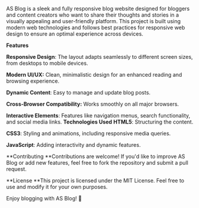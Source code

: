 AS Blog is a sleek and fully responsive blog website designed for bloggers and content creators who want to share their thoughts and stories in a visually appealing and user-friendly platform. This project is built using modern web technologies and follows best practices for responsive web design to ensure an optimal experience across devices.

**Features**

**Responsive Design**: The layout adapts seamlessly to different screen sizes, from desktops to mobile devices.

**Modern UI/UX:** Clean, minimalistic design for an enhanced reading and browsing experience.

**Dynamic Content**: Easy to manage and update blog posts.

**Cross-Browser Compatibility:** Works smoothly on all major browsers.

**Interactive Elements**: Features like navigation menus, search functionality, and social media links.
**Technologies Used**
**HTML5**: Structuring the content.

**CSS3**: Styling and animations, including responsive media queries.

**JavaScript**: Adding interactivity and dynamic features.


**Contributing
**Contributions are welcome! If you'd like to improve AS Blog or add new features, feel free to fork the repository and submit a pull request.

**License
**This project is licensed under the MIT License. Feel free to use and modify it for your own purposes.

Enjoy blogging with AS Blog! 🎉






